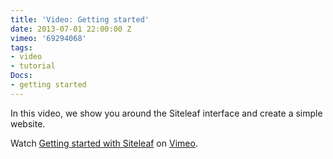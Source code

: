 ```yaml
---
title: 'Video: Getting started'
date: 2013-07-01 22:00:00 Z
vimeo: '69294068'
tags:
- video
- tutorial
Docs:
- getting started
---
```


In this video, we show you around the Siteleaf interface and create a simple website.

Watch <a href="http://vimeo.com/69294068">Getting started with Siteleaf</a> on <a href="http://vimeo.com">Vimeo</a>.
